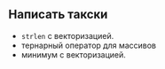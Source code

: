 ## Написать такски
- `strlen` c векторизацией.
- тернарный оператор для массивов
- минимум с векторизацией.
